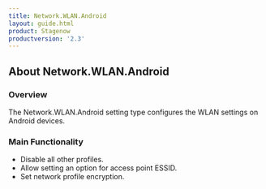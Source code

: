 ```yaml
---
title: Network.WLAN.Android
layout: guide.html
product: Stagenow
productversion: '2.3'
---
```


## About Network.WLAN.Android

### Overview
The Network.WLAN.Android setting type configures the WLAN settings on Android devices.

### Main Functionality

* Disable all other profiles. 
* Allow setting an option for access point ESSID.
* Set network profile encryption.











